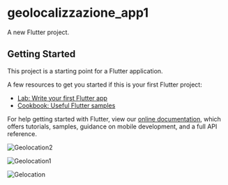 # geolocalizzazione_app1

A new Flutter project.

## Getting Started

This project is a starting point for a Flutter application.

A few resources to get you started if this is your first Flutter project:

- [Lab: Write your first Flutter app](https://flutter.io/docs/get-started/codelab)
- [Cookbook: Useful Flutter samples](https://flutter.io/docs/cookbook)

For help getting started with Flutter, view our 
[online documentation](https://flutter.io/docs), which offers tutorials, 
samples, guidance on mobile development, and a full API reference.




![Geolocation2](https://user-images.githubusercontent.com/55282652/151679540-0dff645b-7a8a-4504-b6c6-1a93666f9069.jpeg)




![Geolocation1](https://user-images.githubusercontent.com/55282652/151679541-bccf1799-5100-4286-bddf-41cb0bf63266.jpeg)




![Gelocation](https://user-images.githubusercontent.com/55282652/151679549-9f18ddcb-d815-4a2c-bb01-0479a5576636.jpeg)
